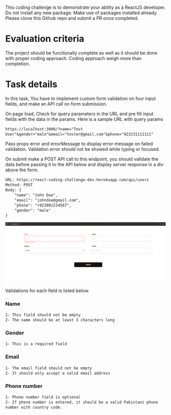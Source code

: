 This coding challenge is to demonstrate your ability as a ReactJS developer. Do not install any new package. Make use of packages installed already. Please clone this Github repo and submit a PR once completed.

# Evaluation criteria

The project should be functionally complete as well as it should be done with proper coding approach. Coding approach weigh more than completion.

# Task details

In this task, You have to implement custom form validation on four input fields, and make an API call on form submission.

On page load, Check for query parameters in the URL and pre fill input fields with the data in the params. Here is a sample URL with query params

```
https://localhost:3000/?name="Test User"&gender="male"&email="tester@gmail.com"&phone="923231111111"
```

Pass props error and errorMessage to display error message on failed validation.
Validation error should not be showed while typing or focused.

On submit make a POST API call to this endpoint, you should validate the data before passing it to the API below and display server response in a div above the form.

```
URL: https://react-coding-challenge-dev.herokuapp.com/api/users
Method: POST
Body: {
    "name": "John Doe",
    "email": "johndoe@gmail.com",
    "phone": "+923001234567",
    "gender": "male"
}
```

![ScreenShot](/public/preview.png)

Validations for each field is listed below.

### Name

    1- This field should not be empty
    2- The name should be at least 3 characters long

### Gender

    1- This is a required field

### Email

    1- The email field should not be empty
    2- It should only accept a valid email address

### Phone number

    1- Phone number field is optional
    2- If phone number is entered, it should be a valid Pakistani phone number with country code.
